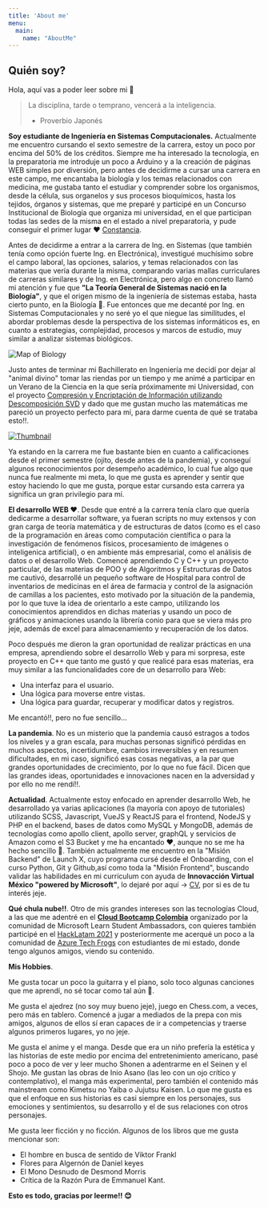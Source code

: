 ```yaml
---
title: 'About me'
menu:
  main:
    name: "AboutMe"
---
```


## Quién soy?

Hola, aquí vas a poder leer sobre mi 🤩

> La disciplina, tarde o temprano, vencerá a la inteligencia.
> - Proverbio Japonés


**Soy estudiante de Ingeniería en Sistemas Computacionales.** Actualmente me encuentro cursando el sexto semestre de la carrera, estoy un poco por encima del 50% de los créditos. Siempre me ha interesado la tecnología, en la preparatoria me introduje un poco a Arduino y a la creación de páginas WEB simples por diversión, pero antes de decidirme a cursar una carrera en este campo, me encantaba la biología y los temas relacionados con medicina, me gustaba tanto el estudiar y comprender sobre los organismos, desde la célula, sus organelos y sus procesos bioquímicos, hasta los tejidos, órganos y sistemas, que me preparé y participé en un Concurso Institucional de Biología que organiza mi universidad, en el que participan todas las sedes de la misma en el estado a nivel preparatoria, y pude conseguir el primer lugar ❤️ [Constancia](https://drive.google.com/file/d/1drLOHVv4Yn5qM3LKnCQLdBXd-7ckRj3e/view). 

Antes de decidirme a entrar a la carrera de Ing. en Sistemas (que también tenía como opción fuerte Ing. en Electrónica), investigué muchísimo sobre el campo laboral, las opciones, salarios, y temas relacionados con las materias que vería durante la misma, comparando varias mallas curriculares de carreras similares y de Ing. en Electrónica, pero algo en concreto llamó mi atención y fue que **"La Teoría General de Sistemas nació en la Biología"**, y que el origen mismo de la ingeniería de sistemas estaba, hasta cierto punto, en la Biología 🤯. Fue entonces que me decanté por Ing. en Sistemas Computacionales y no seré yo el que niegue las similitudes, el abordar problemas desde la perspectiva de los sistemas informáticos es, en cuanto a estrategias, complejidad, procesos y marcos de estudio, muy similar a analizar sistemas biológicos.

![Map of Biology](https://external-content.duckduckgo.com/iu/?u=https%3A%2F%2Fi.ytimg.com%2Fvi%2FwENhHnJI1ys%2Fmaxresdefault.jpg&f=1&nofb=1)

Justo antes de terminar mi Bachillerato en Ingeniería me decidí por dejar al "animal divino" tomar las riendas por un tiempo y me animé a participar en un Verano de la Ciencia en la que sería próximamente mi Universidad, con el proyecto [Compresión y Encriptación de Información utilizando Descomposición SVD](https://www.google.com/url?q=https://www.jovenesenlaciencia.ugto.mx/index.php/jovenesenlaciencia/article/view/3024&sa=D&source=apps-viewer-frontend&ust=1649768891253681&usg=AOvVaw3IEJprduI05RcdbBh41VPQ&hl=es-419)  y dado que me gustan mucho las matemáticas me pareció un proyecto perfecto para mí, para darme cuenta de qué se trataba esto!!.

[![Thumbnail](https://cdn.pixabay.com/photo/2018/05/14/16/25/cyber-security-3400657_960_720.jpg)](https://www.youtube.com/watch?v=kf77rg9NIiQ)

Ya estando en la carrera me fue bastante bien en cuanto a calificaciones desde el primer semestre (ojito, desde antes de la pandemia), y conseguí algunos reconocimientos por desempeño académico, lo cual fue algo que nunca fue realmente mi meta, lo que me gusta es aprender y sentir que estoy haciendo lo que me gusta, porque estar cursando esta carrera ya significa un gran privilegio para mí.

**El desarrollo WEB ❤️**. Desde que entré a la carrera tenía claro que quería dedicarme a desarrollar software, ya fueran scripts no muy extensos y con gran carga de teoría matemática y de estructuras de datos (como es el caso de la programación en áreas como computación científica o para la investigación de fenómenos físicos, procesamiento de imágenes o inteligenica artificial), o en ambiente más empresarial, como el análisis de datos o el desarrollo Web. Comencé aprendiendo C y C++ y un proyecto particular, de las materias de POO y de Algoritmos y Estructuras de Datos me cautivó, desarrollé un pequeño software de Hospital para control de inventarios de medicinas en el área de farmacia y control de la asignación de camillas a los pacientes, esto motivado por la situación de la pandemia, por lo que tuve la idea de orientarlo a este campo, utilizando los conocimientos aprendidos en dichas materias y usando un poco de gráficos y animaciones usando la librería conio para que se viera más pro jeje, además de excel para almacenamiento y recuperación de los datos.

Poco después me dieron la gran oportunidad de realizar prácticas en una empresa, aprendiendo sobre el desarrollo Web y para mi sorpresa, este proyecto en C++ que tanto me gustó y que realicé para esas materias, era muy similar a las funcionalidades core de un desarrollo para Web:

* Una interfaz para el usuario.
* Una lógica para moverse entre vistas.
* Una lógica para guardar, recuperar y modificar datos y registros.

Me encantó!!, pero no fue sencillo...

**La pandemia**. No es un misterio que la pandemia causó estragos a todos los niveles y a gran escala, para muchas personas significó pérdidas en muchos aspectos, incertidumbre, cambios irreversibles y en resumen dificultades, en mi caso, significó esas cosas negativas, a la par que grandes oportunidades de crecimiento, por lo que no fue fácil. Dicen que las grandes ideas, oportunidades e innovaciones nacen en la adversidad y por ello no me rendí!!.

**Actualidad**. Actualmente estoy enfocado en aprender desarrollo Web, he desarrollado ya varias aplicaciones (la mayoría con apoyo de tutoriales) utilizando SCSS, Javascript, VueJS y ReactJS para el frontend, NodeJS y PHP en el backend, bases de datos como MySQL y MongoDB, además de tecnologías como apollo client, apollo server, graphQL y servicios de Amazon como el S3 Bucket y me ha encantado ❤️, aunque no se me ha hecho sencillo 🤣.
También actualmente me encuentro en la "Misión Backend" de Launch X, cuyo programa cursé desde el Onboarding, con el curso Python, Git y Github,así como toda la "Misión Frontend", buscando validar las habilidades en mi currículum con ayuda de **Innovacción Virtual México "powered by Microsoft"**, lo dejaré por aquí -> [CV](https://drive.google.com/file/d/1gT_kiLhfvsm9LlDBYTsFnF0w2_TnSptj/view), por si es de tu interés jeje.

**Qué chula nube!!**. Otro de mis grandes intereses son las tecnologías Cloud, a las que me adentré en el [**Cloud Bootcamp Colombia**](https://drive.google.com/file/d/1tNAY7ayOlLrPT3rpPF9DjFTe9x-vyoNC/view?usp=sharing) organizado por la comunidad de Microsoft Learn Student Ambassadors, con quieres también participé en el [HackLatam 2021](https://drive.google.com/file/d/1SRepz37lzp9ohosM40aevOoACZAtY_xY/view?usp=sharing) y posteriormente me acerqué un poco a la comunidad de [Azure Tech Frogs](https://www.facebook.com/azuretechfrogs) con estudiantes de mi estado, donde tengo algunos amigos, viendo su contenido.


**Mis Hobbies**.

Me gusta tocar un poco la guitarra y el piano, solo toco algunas canciones que me aprendí, no sé tocar como tal aún 🤣.

Me gusta el ajedrez (no soy muy bueno jeje), juego en Chess.com, a veces, pero más en tablero. Comencé a jugar a mediados de la prepa con mis amigos, algunos de ellos sí eran capaces de ir a competencias y traerse algunos primeros lugares, yo no jeje.

Me gusta el anime y el manga. Desde que era un niño prefería la estética y las historias de este medio por encima del entretenimiento americano, pasé poco a poco de ver y leer mucho Shonen a adentrarme en el Seinen y el Shojo. Me gustan las obras de Inio Asano (las leo con un ojo crítico y contemplativo), el manga más experimental, pero también el contenido más mainstream como Kimetsu no Yaiba o Jujutsu Kaisen. Lo que me gusta es que el enfoque en sus historias es casi siempre en los personajes, sus emociones y sentimientos, su desarrollo y el de sus relaciones con otros personajes.

Me gusta leer ficción y no ficción. Algunos de los libros que me gusta mencionar son:
* El hombre en busca de sentido de Viktor Frankl
* Flores para Algernón de Daniel keyes 
* El Mono Desnudo de Desmond Morris  
* Crítica de la Razón Pura de Emmanuel Kant.



**Esto es todo, gracias por leerme!! 😊**









